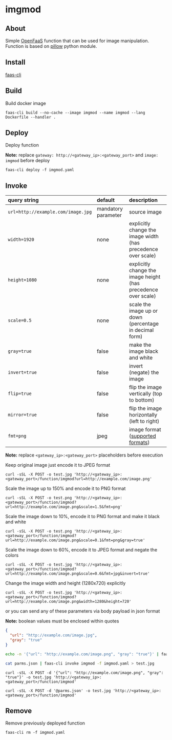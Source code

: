 imgmod
======

About
-----

Simple [OpenFaaS](https://github.com/openfaas/faas) function that can be used for image manipulation.  
Function is based on [pillow](http://pillow.readthedocs.io/en/latest/index.html) python module.

Install
-------

[faas-cli](https://github.com/openfaas/faas-cli)

Build
-----

Build docker image

```plain
faas-cli build --no-cache --image imgmod --name imgmod --lang Dockerfile --handler .
```

Deploy
------

Deploy function

**Note:** replace `gateway: http://<gateway_ip>:<gateway_port>` and `image: imgmod` before deploy

```plain
faas-cli deploy -f imgmod.yaml
```

Invoke
------

 **query string**                    | **default**         | **description**
:------------------------------------|:--------------------|:-------------
`url=http://example.com/image.jpg`   | mandatory parameter | source image
`width=1920`                         | none                | explicitly change the image width (has precedence over scale)
`height=1080`                        | none                | explicitly change the image height (has precedence over scale)
`scale=0.5`                          | none                | scale the image up or down (percentage in decimal form)
`gray=true`                          | false               | make the image black and white
`invert=true`                        | false               | invert (negate) the image
`flip=true  `                        | false               | flip the image vertically (top to bottom)
`mirror=true`                        | false               | flip the image horizontally (left to right)
`fmt=png`                            | jpeg                | image format ([supported formats](http://pillow.readthedocs.io/en/latest/handbook/image-file-formats.html#image-file-formats))

**Note:** replace `<gateway_ip>:<gateway_port>` placeholders before execution

Keep original image just encode it to JPEG format

```plain
curl -sSL -X POST -o test.jpg 'http://<gateway_ip>:<gateway_port>/function/imgmod?url=http://example.com/image.png'
```

Scale the image up to 150% and encode it to PNG format

```plain
curl -sSL -X POST -o test.png 'http://<gateway_ip>:<gateway_port>/function/imgmod?url=http://example.com/image.png&scale=1.5&fmt=png'
```

Scale the image down to 10%, encode it to PNG format and make it black and white

```plain
curl -sSL -X POST -o test.png 'http://<gateway_ip>:<gateway_port>/function/imgmod?url=http://example.com/image.png&scale=0.1&fmt=png&gray=true'
```

Scale the image down to 60%, encode it to JPEG format and negate the colors

```plain
curl -sSL -X POST -o test.jpg 'http://<gateway_ip>:<gateway_port>/function/imgmod?url=http://example.com/image.png&scale=0.6&fmt=jpg&invert=true'
```

Change the image width and height (1280x720) explicitly

```plain
curl -sSL -X POST -o test.jpg 'http://<gateway_ip>:<gateway_port>/function/imgmod?url=http://example.com/image.png&width=1280&height=720'
```

or you can send any of these parameters via body payload in json format

**Note:** boolean values must be enclosed within quotes

```json
{
  "url": "http://example.com/image.jpg",
  "gray": "true"
}
```

```bash
echo -n '{"url": "http://example.com/image.png", "gray": "true"}' | faas-cli invoke imgmod -f imgmod.yaml > test.jpg
```

```bash
cat parms.json | faas-cli invoke imgmod -f imgmod.yaml > test.jpg
```

```plain
curl -sSL -X POST -d '{"url": "http://example.com/image.png", "gray": "true"}' -o test.jpg 'http://<gateway_ip>:<gateway_port>/function/imgmod'
```

```plain
curl -sSL -X POST -d '@parms.json' -o test.jpg 'http://<gateway_ip>:<gateway_port>/function/imgmod'
```

Remove
------

Remove previously deployed function

```plain
faas-cli rm -f imgmod.yaml
```
